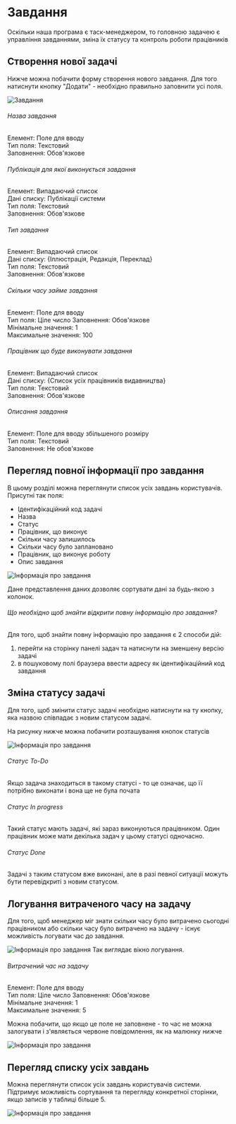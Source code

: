 # Завдання

Оскільки наша програма є таск-менеджером, то головною задачею є управління завданнями, зміна їх статусу та контроль роботи працівників

## Створення нової задачі

Нижче можна побачити форму створення нового завдання. Для того натиснути кнопку "Додати" - необхідно правильно заповнити усі поля.

![Завдання](/screens/s18.tiff)

###### Назва завдання

Елемент: Поле для вводу  
Тип поля: Текстовий  
Заповнення: Обов'язкове  


###### Публікація для якої виконується завдання

Елемент: Випадаючий список  
Дані списку: Публікації системи  
Тип поля: Текстовий  
Заповнення: Обов'язкове  

###### Тип завдання

Елемент: Випадаючий список   
Дані списку: {Іллюстрація, Редакція, Переклад}  
Тип поля: Текстовий  
Заповнення: Обов'язкове  
 
###### Скільки часу займе завдання

Елемент: Поле для вводу  
Тип поля: Ціле число
Заповнення: Обов'язкове   
Мінімальне значення: 1  
Максимальне значення: 100  

###### Працівник що буде виконувати завдання

Елемент: Випадаючий список  
Дані списку: {Список усіх працівників видавництва}  
Тип поля: Текстовий  
Заповнення: Обов'язкове  

###### Описання завдання

Елемент: Поле для вводу збільшеного розміру  
Тип поля: Текстовий  
Заповнення: Не обов'язкове  

## Перегляд повної інформації про завдання

В цьому розділі можна переглянути список усіх завдань користувачів.
Присутні так поля:

* Ідентифікаційний код задачі
* Назва
* Статус
* Працівник, що виконує
* Скільки часу залишилось
* Скільки часу було заплановано
* Працівник, що виконує роботу
* Опис завдання

![Інформація про завдання](/screens/s9.tiff)

Дане представлення даних дозволяє сортувати дані за будь-якою з колонок.

###### Що необхідно щоб знайти відкрити повну інформацію про завдання?

Для того, щоб знайти повну інформацію про завдання є 2 способи дій:
1) перейти на сторінку панелі задач та натиснути на зменшену версію задачі  
2) в пошуковому полі браузера ввести адресу як ідентифікаційний код завдання

## Зміна статусу задачі

Для того, щоб змінити статус задачі необхідно натиснути на ту кнопку, яка назвою співпадає з новим статусом задачі.

На рисунку нижче можна побачити розташування кнопок статусів

![Інформація про завдання](/screens/s9.tiff)

######  Статус To-Do 

Якщо задача знаходиться в такому статусі - то це означає, що її потрібно виконати і вона ще не була почата 

######  Статус In progress

Такий статус мають задачі, які зараз виконуються працівником. Один працівник може мати декілька задач у цьому статусі одночасно.

######  Статус Done

Задачі з таким статусом вже виконані, але в разі певної ситуації можуть бути перевідкриті з новим статусом.

## Логування витраченого часу на задачу

Для того, щоб менеджер міг знати скільки часу було витрачено сьогодні працівником або скільки часу було витрачено на задачу - існує можливість логувати час до завдання.

![Інформація про завдання](/screens/s12.tiff)
Так виглядає вікно логування.

######  Витрачений час на задачу 

Елемент: Поле для вводу  
Тип поля: Ціле число
Заповнення: Обов'язкове   
Мінімальне значення: 1  
Максимальне значення: 5

Можна побачити, що якщо це поле не заповнене - то час не можна залогувати і з'являється червоне повідомлення, як на малюнку нижче

![Інформація про завдання](/screens/s13.tiff)

## Перегляд списку усіх завдань

Можна переглянути список усіх завдань користувачів системи.
Підтримує можливість сортування та перегляду конкретної сторінки, якщо записів у таблиці більше 5.

![Інформація про завдання](/screens/s22.tiff)